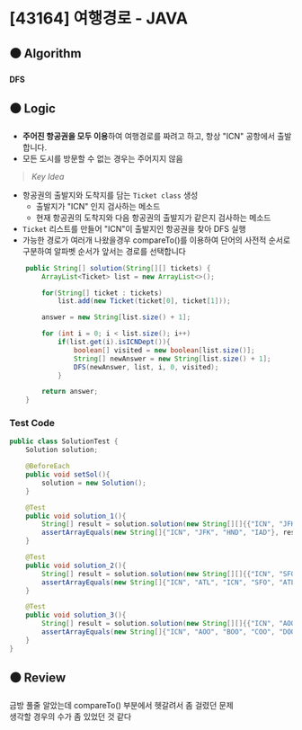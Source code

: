 # [43164] 여행경로 - JAVA

## :black_circle: Algorithm
**DFS**

## :black_circle: Logic

- **주어진 항공권을 모두 이용**하여 여행경로를 짜려고 하고, 항상 "ICN" 공항에서 출발합니다.
- 모든 도시를 방문할 수 없는 경우는 주어지지 않음

> _Key Idea_
- 항공권의 출발지와 도착지를 담는 `Ticket class` 생성
  - 출발지가 "ICN" 인지 검사하는 메소드
  - 현재 항공권의 도착지와 다음 항공권의 출발지가 같은지 검사하는 메소드
- `Ticket` 리스트를 만들어 "ICN"이 출발지인 항공권을 찾아 DFS 실행
- 가능한 경로가 여러개 나왔을경우 compareTo()를 이용하여 단어의 사전적 순서로 구분하여 알파벳 순서가 앞서는 경로를 선택합니다

```Java
    public String[] solution(String[][] tickets) {
        ArrayList<Ticket> list = new ArrayList<>();

        for(String[] ticket : tickets)
            list.add(new Ticket(ticket[0], ticket[1]));

        answer = new String[list.size() + 1];

        for (int i = 0; i < list.size(); i++)
            if(list.get(i).isICNDept()){
                boolean[] visited = new boolean[list.size()];
                String[] newAnswer = new String[list.size() + 1];
                DFS(newAnswer, list, i, 0, visited);
            }

        return answer;
    }
```

### Test Code

```Java
public class SolutionTest {
    Solution solution;

    @BeforeEach
    public void setSol(){
        solution = new Solution();
    }

    @Test
    public void solution_1(){
        String[] result = solution.solution(new String[][]{{"ICN", "JFK"}, {"HND", "IAD"}, {"JFK", "HND"}});
        assertArrayEquals(new String[]{"ICN", "JFK", "HND", "IAD"}, result);
    }

    @Test
    public void solution_2(){
        String[] result = solution.solution(new String[][]{{"ICN", "SFO"}, {"ICN", "ATL"}, {"SFO", "ATL"}, {"ATL", "ICN"}, {"ATL","SFO"}});
        assertArrayEquals(new String[]{"ICN", "ATL", "ICN", "SFO", "ATL", "SFO"}, result);
    }

    @Test
    public void solution_3(){
        String[] result = solution.solution(new String[][]{{"ICN", "AOO"}, {"AOO", "BOO"}, {"BOO", "COO"}, {"COO", "DOO"}, {"DOO", "EOO"}, {"EOO", "DOO"}, {"DOO", "COO"}, {"COO", "BOO"}, {"BOO", "AOO"}});
        assertArrayEquals(new String[]{"ICN", "AOO", "BOO", "COO", "DOO", "EOO", "DOO", "COO", "BOO", "AOO"}, result);
    }
}
```

## :black_circle: Review
금방 풀줄 알았는데 compareTo() 부분에서 헷갈려서 좀 걸렸던 문제  
생각할 경우의 수가 좀 있었던 것 같다
